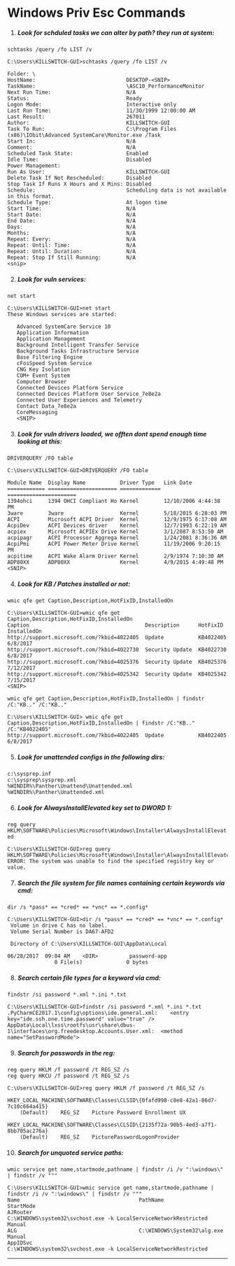 # Windows Priv Esc Commands 
1. ##### Look for schduled tasks we can alter by path? they run at system:
```schtasks /query /fo LIST /v```
```
C:\Users\KILLSWITCH-GUI>schtasks /query /fo LIST /v

Folder: \
HostName:                             DESKTOP-<SNIP>
TaskName:                             \ASC10_PerformanceMonitor
Next Run Time:                        N/A
Status:                               Ready
Logon Mode:                           Interactive only
Last Run Time:                        11/30/1999 12:00:00 AM
Last Result:                          267011
Author:                               KILLSWITCH-GUI
Task To Run:                          C:\Program Files (x86)\IObit\Advanced SystemCare\Monitor.exe /Task
Start In:                             N/A
Comment:                              N/A
Scheduled Task State:                 Enabled
Idle Time:                            Disabled
Power Management:
Run As User:                          KILLSWITCH-GUI
Delete Task If Not Rescheduled:       Disabled
Stop Task If Runs X Hours and X Mins: Disabled
Schedule:                             Scheduling data is not available in this format.
Schedule Type:                        At logon time
Start Time:                           N/A
Start Date:                           N/A
End Date:                             N/A
Days:                                 N/A
Months:                               N/A
Repeat: Every:                        N/A
Repeat: Until: Time:                  N/A
Repeat: Until: Duration:              N/A
Repeat: Stop If Still Running:        N/A
<snip>
```


2. ##### Look for vuln services:
 ```net start```
```
C:\Users\KILLSWITCH-GUI>net start
These Windows services are started:

   Advanced SystemCare Service 10
   Application Information
   Application Management
   Background Intelligent Transfer Service
   Background Tasks Infrastructure Service
   Base Filtering Engine
   cFosSpeed System Service
   CNG Key Isolation
   COM+ Event System
   Computer Browser
   Connected Devices Platform Service
   Connected Devices Platform User Service_7e8e2a
   Connected User Experiences and Telemetry
   Contact Data_7e8e2a
   CoreMessaging
   <SNIP>
   ```

3. ##### Look for vuln drivers loaded, we offten dont spend enough time looking at this:
```DRIVERQUERY /FO table```
```
C:\Users\KILLSWITCH-GUI>DRIVERQUERY /FO table

Module Name  Display Name           Driver Type   Link Date
============ ====================== ============= ======================
1394ohci     1394 OHCI Compliant Ho Kernel        12/10/2006 4:44:38 PM
3ware        3ware                  Kernel        5/18/2015 6:28:03 PM
ACPI         Microsoft ACPI Driver  Kernel        12/9/1975 6:17:08 AM
AcpiDev      ACPI Devices driver    Kernel        12/7/1993 6:22:19 AM
acpiex       Microsoft ACPIEx Drive Kernel        3/1/2087 8:53:50 AM
acpipagr     ACPI Processor Aggrega Kernel        1/24/2081 8:36:36 AM
AcpiPmi      ACPI Power Meter Drive Kernel        11/19/2006 9:20:15 PM
acpitime     ACPI Wake Alarm Driver Kernel        2/9/1974 7:10:30 AM
ADP80XX      ADP80XX                Kernel        4/9/2015 4:49:48 PM
<SNIP>
```

4. ##### Look for KB / Patches installed or not:
```wmic qfe get Caption,Description,HotFixID,InstalledOn```
```
C:\Users\KILLSWITCH-GUI>wmic qfe get Caption,Description,HotFixID,InstalledOn
Caption                                     Description      HotFixID   InstalledOn
http://support.microsoft.com/?kbid=4022405  Update           KB4022405  6/8/2017
http://support.microsoft.com/?kbid=4022730  Security Update  KB4022730  6/8/2017
http://support.microsoft.com/?kbid=4025376  Security Update  KB4025376  7/12/2017
http://support.microsoft.com/?kbid=4025342  Security Update  KB4025342  7/15/2017
<SNIP>
```
```wmic qfe get Caption,Description,HotFixID,InstalledOn | findstr /C:"KB.." /C:"KB.."```
```
C:\Users\KILLSWITCH-GUI> wmic qfe get Caption,Description,HotFixID,InstalledOn | findstr /C:"KB.." /C:"KB4022405"
http://support.microsoft.com/?kbid=4022405  Update           KB4022405  6/8/2017
```

5. ##### Look for unattended configs in the following dirs:
```
c:\sysprep.inf
c:\sysprep\sysprep.xml
%WINDIR%\Panther\Unattend\Unattended.xml
%WINDIR%\Panther\Unattended.xml
```

6. ##### Look for AlwaysInstallElevated key set to DWORD 1:
```reg query HKLM\SOFTWARE\Policies\Microsoft\Windows\Installer\AlwaysInstallElevated```
```
C:\Users\KILLSWITCH-GUI>reg query HKLM\SOFTWARE\Policies\Microsoft\Windows\Installer\AlwaysInstallElevated
ERROR: The system was unable to find the specified registry key or value.
```

7. ##### Search the file system for file names containing certain keywords via cmd:
```dir /s *pass* == *cred* == *vnc* == *.config*```
```
C:\Users\KILLSWITCH-GUI>dir /s *pass* == *cred* == *vnc* == *.config*
 Volume in drive C has no label.
 Volume Serial Number is DA67-AFD2

 Directory of C:\Users\KILLSWITCH-GUI\AppData\Local

06/28/2017  09:04 AM    <DIR>          password-app
               0 File(s)              0 bytes
```

8. ##### Search certain file types for a keyword via cmd:
```findstr /si password *.xml *.ini *.txt```
```
C:\Users\KILLSWITCH-GUI>findstr /si password *.xml *.ini *.txt
.PyCharmCE2017.1\config\options\ide.general.xml:    <entry key="ide.ssh.one.time.password" value="true" />
AppData\Local\lxss\rootfs\usr\share\dbus-1\interfaces\org.freedesktop.Accounts.User.xml:  <method name="SetPasswordMode">
```

9. #####  Search for passwords in the reg:
```
reg query HKLM /f password /t REG_SZ /s
reg query HKCU /f password /t REG_SZ /s
```
```
C:\Users\KILLSWITCH-GUI>reg query HKLM /f password /t REG_SZ /s

HKEY_LOCAL_MACHINE\SOFTWARE\Classes\CLSID\{0fafd998-c8e8-42a1-86d7-7c10c664a415}
    (Default)    REG_SZ    Picture Password Enrollment UX

HKEY_LOCAL_MACHINE\SOFTWARE\Classes\CLSID\{2135f72a-90b5-4ed3-a7f1-8bb705ac276a}
    (Default)    REG_SZ    PicturePasswordLogonProvider
```

10. #####  Search for unquoted service paths:
```wmic service get name,startmode,pathname | findstr /i /v ":\windows\" | findstr /v """```
```
C:\Users\KILLSWITCH-GUI>wmic service get name,startmode,pathname | findstr /i /v ":\windows\" | findstr /v """
Name                                      PathName                                                                                                                                                                                                                                                                             StartMode
AJRouter                                  C:\WINDOWS\system32\svchost.exe -k LocalServiceNetworkRestricted                                                                                                                                                                                                                     Manual
ALG                                       C:\WINDOWS\System32\alg.exe                                                                                                                                                                                                                                                          Manual
AppIDSvc                                  C:\WINDOWS\system32\svchost.exe -k LocalServiceNetworkRestricted    
```

---